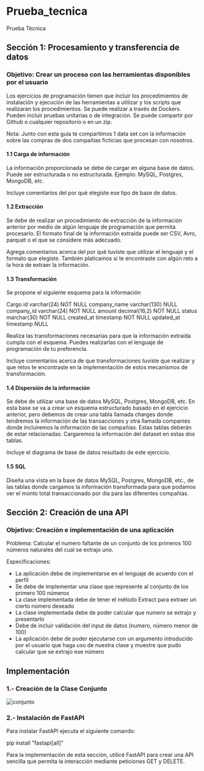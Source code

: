 # Prueba_tecnica
Prueba Técnica



## Sección 1: Procesamiento y transferencia de datos

### Objetivo: Crear un proceso con las herramientas disponibles por el usuario

Los ejercicios de programación tienen que incluir los procedimientos de instalación y ejecución de las herramientas a utilizar y los scripts que realizaran los procedimientos. Se puede realizar a través de Dockers. Pueden incluir pruebas unitarias o de integración. Se puede compartir por Github o cualquier repositorio o en un zip.

Nota: Junto con esta guía te compartimos 1 data set con la información sobre las compras de dos compañías ficticias que procesan con nosotros.

#### 1.1 Carga de información

La información proporcionada se debe de cargar en alguna base de datos. Puede ser estructurada o no estructurada. Ejemplo: MySQL, Postgres, MongoDB, etc.

Incluye comentarios del por qué elegiste ese tipo de base de datos.

#### 1.2 Extracción

Se debe de realizar un procedimiento de extracción de la información anterior por medio de algún lenguaje de programación que permita procesarlo. El formato final de la información extraída puede ser CSV, Avro, parquet o el que se considere más adecuado.

Agrega comentarios acerca del por qué tuviste que utilizar el lenguaje y el formato que elegiste. También platicamos si te encontraste con algún reto a la hora de extraer la información.

#### 1.3 Transformación

Se propone el siguiente esquema para la información

Cargo
id varchar(24) NOT NULL
company_name varchar(130) NULL
company_id varchar(24) NOT NULL
amount decimal(16,2) NOT NULL
status marchar(30) NOT NULL
created_at timestamp NOT NULL
updated_at timestamp NULL

Realiza las transformaciones necesarias para que la información extraída cumpla con el esquema. Puedes realizarlas con el lenguaje de programación de tu preferencia.

Incluye comentarios acerca de que transformaciones tuviste que realizar y que retos te encontraste en la implementación de estos mecanismos de transformación.

#### 1.4 Dispersión de la información

Se debe de utilizar una base de datos MySQL, Postgres, MongoDB, etc. En esta base se va a crear un esquema estructurado basado en el ejercicio anterior, pero debemos de crear una tabla llamada charges donde tendremos la información de las transacciones y otra llamada companies donde incluiremos la información de las compañias. Estas tablas deberán de estar relacionadas. Cargaremos la información del dataset en estas dos tablas.

Incluye el diagrama de base de datos resultado de este ejercicio.

#### 1.5 SQL

Diseña una vista en la base de datos MySQL, Postgres, MongoDB, etc., de las tablas donde cargamos la información transformada para que podamos ver el monto total transaccionado por día para las diferentes compañías.

## Sección 2: Creación de una API

### Objetivo: Creación e implementación de una aplicación

Problema: Calcular el numero faltante de un conjunto de los primeros 100 números naturales del cual se extrajo uno.

Especificaciones:
- La aplicación debe de implementarse en el lenguaje de acuerdo con el perfil
- Se debe de implementar una clase que represente al conjunto de los primero 100 números
- La clase implementada debe de tener el método Extract para extraer un cierto número deseado
- La clase implementada debe de poder calcular que numero se extrajo y presentarlo
- Debe de incluir validación del input de datos (numero, número menor de 100)
- La aplicación debe de poder ejecutarse con un argumento introducido por el usuario que haga uso de nuestra clase y muestre que pudo calcular que se extrajo ese número
## Implementación

### 1.- Creación de la Clase Conjunto

![conjunto](https://github.com/alangamboa97/prueba_tecnica/assets/23564068/1430c32f-6946-4320-9a7f-0f0cd7a7da51)
### 2.- Instalación de FastAPI

Para instalar FastAPI ejecuta el siguiente comando:

pip install "fastapi[all]"

Para la implementación de esta sección, utilicé FastAPI para crear una API sencilla que permita la interacción mediante peticiones GET y DELETE.


